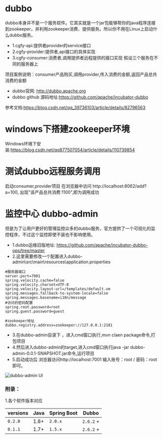 # dubbo
dubbo本身并不是一个服务软件。它其实就是一个jar包能够帮你的java程序连接到zookeeper，并利用zookeeper消费、提供服务。所以你不用在Linux上启动什么dubbo服务。


- 1.cgfy-api:提供者provider的service接口
- 2.cgfy-provider:提供者,api接口的具体实现
- 3.cgfy-consumer:消费者,调用提供者远程提供的接口实现
假设三个服务在不同的服务器上

项目案例说明：consumer产品购买,调用provider,传入消费的金额,返回产品总共消费的金额

- dubbo官网: http://dubbo.apache.org
- dubbo github  源码地址:https://github.com/apache/incubator-dubbo

参考文档:https://blog.csdn.net/qq_39736103/article/details/82796563

# windows下搭建zookeeper环境
Windows环境下安装:https://blog.csdn.net/qq877507054/article/details/110739854

# 测试dubbo远程服务调用
启动consumer,provider项目
在浏览器中访问  http://localhost:8062/add?a=100,
出现"该产品总共消费:1100",即为调用成功

# 监控中心 dubbo-admin
但是为了让用户更好的管理监控众多的dubbo服务，官方提供了一个可视化的监控程序，不过这个监控即使不装也不影响使用。
- 1.dubbo运维旧版地址: https://github.com/apache/incubator-dubbo-ops/tree/master
- 2.这里需要修改一个配置进入dubbo-admin\src\main\resources\application.properties

```text
#服务器端口
server.port=7001
spring.velocity.cache=false
spring.velocity.charset=UTF-8
spring.velocity.layout-url=/templates/default.vm
spring.messages.fallback-to-system-locale=false
spring.messages.basename=i18n/message
#访问的密码配置
spring.root.password=root
spring.guest.password=guest

#zookeeper地址
dubbo.registry.address=zookeeper://127.0.0.1:2181

```

- 3.在dubbo-admin目录下 ，进入cmd窗口执行,mvn claen package命令,打包项目
- 4.然后进入dubbo-admin的target,进入cmd窗口执行java -jar dubbo-admin-0.0.1-SNAPSHOT.jar命令,运行项目
- 5.启动成功后 浏览器访问http://localhost:7001 输入账号：root /  密码：root 即可。

![dubbo-admin UI](http://liuyandeng.gitee.io/gitpages/img/dubbo/admin/dubbo-admin.png)




### 附录：
1.各个软件版本对应
<table width="100%">
<thead>
<tr>
<th>versions</th>
<th>Java</th>
<th>Spring Boot</th>
<th>Dubbo</th>
</tr>
</thead>
<tbody>
<tr>
<td><code>0.2.0</code></td>
<td>1.8+</td>
<td><code>2.0.x</code></td>
<td><code>2.6.2</code> +</td>
</tr>
<tr>
<td><code>0.1.1</code></td>
<td>1.7+</td>
<td><code>1.5.x</code></td>
<td><code>2.6.2</code> +</td>
</tr>
</tbody>
</table>
